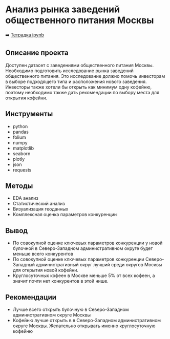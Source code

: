 # Анализ рынка заведений общественного питания Москвы

➡️ [Тетрадка ipynb](https://github.com/mechfil/Portfolio/blob/main/Catering%20in%20Moscow/Analysis%20of%20the%20public%20catering%20market%20in%20Moscow.ipynb)

## Описание проекта

Доступен датасет с заведениями общественного питания Москвы. Необходимо подготовить исследование рынка заведений общественного питания. Это исследование должно помочь инвесторам в выборе подходящего типа и расположения нового заведения. Инвесторы также хотели бы открыть как минимум одну кофейню, поэтому необходимо также дать рекомендации по выбору места для открытия кофейни.


## Инструменты

- python
- pandas
- folium
- numpy
- matplotlib
- seaborn
- plotly
- json
- requests

## Методы
- EDA анализ
- Статистический анализ
- Визуализация геоданных
- Комплексная оценка параметров конкуренции


## Вывод
- По совокупной оценке ключевых параметров конкуренции у новой булочной в Северо-Западном административном округе будет меньше всего конкурентов
- По совокупной оценке ключевых параметров конкуренции Северо-Западный административный округ лучший среди округов Москвы для открытия новой кофейни.
- Круглосуточных кофеен в Москве меньше 5% от всех кофеен, а значит почти нет конкурентов в этой нише. 

## Рекомендации
- Лучше всего открыть булочную в Северо-Западном административном округе Москвы
- Кофейню лучше открыть в в Северо-Западном административном округе Москвы. Желательно открывать именно круглосуточную кофейню

